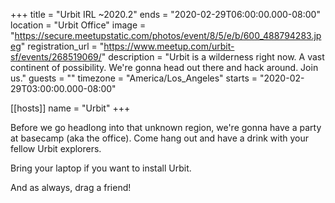 +++
title = "Urbit IRL ~2020.2"
ends = "2020-02-29T06:00:00.000-08:00"
location = "Urbit Office"
image = "https://secure.meetupstatic.com/photos/event/8/5/e/b/600_488794283.jpeg"
registration_url = "https://www.meetup.com/urbit-sf/events/268519069/"
description = "Urbit is a wilderness right now. A vast continent of possibility. We're gonna head out there and hack around. Join us."
guests = ""
timezone = "America/Los_Angeles"
starts = "2020-02-29T03:00:00.000-08:00"

[[hosts]]
name = "Urbit"
+++

Before we go headlong into that unknown region, we're gonna have a party at basecamp (aka the office). Come hang out and have a drink with your fellow Urbit explorers.

Bring your laptop if you want to install Urbit.

And as always, drag a friend!
